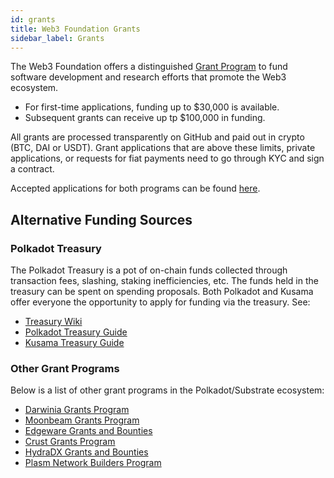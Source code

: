 ```yaml
---
id: grants
title: Web3 Foundation Grants
sidebar_label: Grants
---
```


The Web3 Foundation offers a distinguished [Grant Program](https://github.com/w3f/Grants-Program#web3-foundation-grants-program) to fund software development and research efforts 
that promote the Web3 ecosystem. 
- For first-time applications, funding up to $30,000 is available. 
- Subsequent grants can receive up tp $100,000 in funding. 

All grants are processed transparently on GitHub and paid out in crypto (BTC, DAI or USDT). Grant
applications that are above these limits, private applications, or requests for fiat payments need to go through KYC and sign a contract.

Accepted applications for both programs can be found
[here](https://github.com/w3f/General-Grants-Program/blob/master/grants/accepted_grant_applications.md).

## Alternative Funding Sources

### Polkadot Treasury

The Polkadot Treasury is a pot of on-chain funds collected through transaction fees, slashing,
staking inefficiencies, etc. The funds held in the treasury can be spent on spending proposals. Both
Polkadot and Kusama offer everyone the opportunity to apply for funding via the treasury. See:

- [Treasury Wiki](learn-treasury.md)
- [Polkadot Treasury Guide](https://docs.google.com/document/d/1IZykdp2cyQavcRyZd_dgNj5DcgxgZR6kAqGdcNARu1w)
- [Kusama Treasury Guide](https://docs.google.com/document/d/1p3UQUjph5t8TVaWnTkfrI5mE-BABnM9Xvtuhdlhl6JE)

### Other Grant Programs

Below is a list of other grant programs in the Polkadot/Substrate ecosystem:

- [Darwinia Grants Program](https://docs.darwinia.network/docs/en/dev-bounty#grant-program)
- [Moonbeam Grants Program](https://moonbeam.network/community/grants/)
- [Edgeware Grants and Bounties](https://github.com/edgeware-builders/construction-projects)
- [Crust Grants Program](https://github.com/crustio/Crust-Grants-Program)
- [HydraDX Grants and Bounties](https://docs.hydradx.io/new_deal)
- [Plasm Network Builders Program](https://github.com/PlasmNetwork/Builders-Program)
